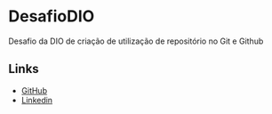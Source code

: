 # DesafioDIO

Desafio da DIO de criação de utilização de repositório no Git e Github

## Links

- [GitHub](https://github.com/Vynicin)
- [Linkedin](https://www.linkedin.com/in/vin%C3%ADcius-makimoto-de-freitas-591b76223/)
